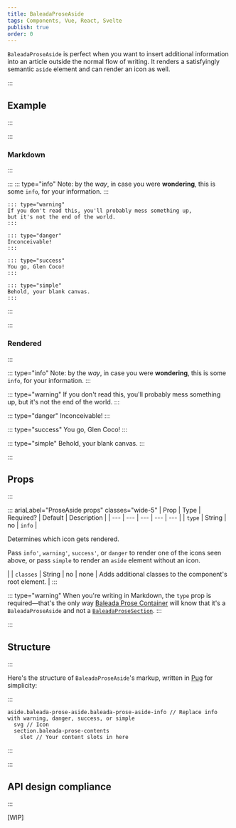 ```yaml
---
title: BaleadaProseAside
tags: Components, Vue, React, Svelte
publish: true
order: 0
---
```


`BaleadaProseAside` is perfect when you want to insert additional information into an article outside the normal flow of writing. It renders a satisfyingly semantic `aside` element and can render an icon as well.

:::
## Example
:::

:::
### Markdown
:::

:::
    ::: type="info"
    Note: by the _way_, in case you were **wondering**,
    this is some `info`, for your information.
    :::

    ::: type="warning"
    If you don't read this, you'll probably mess something up,
    but it's not the end of the world.
    :::

    ::: type="danger"
    Inconceivable!
    :::

    ::: type="success"
    You go, Glen Coco!
    :::

    ::: type="simple"
    Behold, your blank canvas.
    :::
:::

:::
### Rendered
:::


::: type="info"
Note: by the _way_, in case you were **wondering**, this is some `info`, for your information.
:::

::: type="warning"
If you don't read this, you'll probably mess something up, but it's not the end of the world.
:::

::: type="danger"
Inconceivable!
:::

::: type="success"
You go, Glen Coco!
:::

::: type="simple"
Behold, your blank canvas.
:::


:::
## Props
:::

::: ariaLabel="ProseAside props" classes="wide-5"
| Prop | Type | Required? | Default | Description |
| --- | --- | --- | --- | --- |
| `type` | String | no | `info` | <p>Determines which icon gets rendered.</p><p>Pass `info'`, `warning'`, `success'`, or `danger` to render one of the icons seen above, or pass `simple` to render an `aside` element without an icon.</p> |
| `classes` | String | no | none | Adds additional classes to the component's root element. |
:::

::: type="warning"
When you're writing in Markdown, the `type` prop is required—that's the only way [Baleada Prose Container](/docs/prose-container) will know that it's a `BaleadaProseAside` and not a [`BaleadaProseSection`](/docs/prose/components/section).
:::


:::
## Structure
:::

Here's the structure of `BaleadaProseAside`'s markup, written in [Pug](https://github.com/pugjs/pug#syntax) for simplicity:

:::
```pug
aside.baleada-prose-aside.baleada-prose-aside-info // Replace info with warning, danger, success, or simple
  svg // Icon
  section.baleada-prose-contents
    slot // Your content slots in here
```
:::


:::
## API design compliance
:::

[WIP]

<!-- ::: ariaLabel="A table showing ProseAside's API design compliance"  classes="wide-1 wide-3"
| Spec | Compliance status | Notes |
| --- | --- | --- |
::: -->
